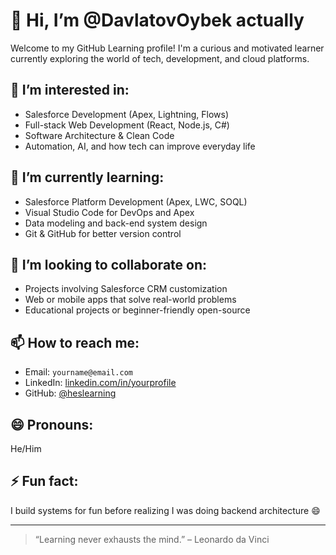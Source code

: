 # 👋 Hi, I’m @DavlatovOybek actually

Welcome to my GitHub Learning profile! I'm a curious and motivated learner currently exploring the world of tech, development, and cloud platforms.

## 👀 I’m interested in:
- Salesforce Development (Apex, Lightning, Flows)
- Full-stack Web Development (React, Node.js, C#)
- Software Architecture & Clean Code
- Automation, AI, and how tech can improve everyday life

## 🌱 I’m currently learning:
- Salesforce Platform Development (Apex, LWC, SOQL)
- Visual Studio Code for DevOps and Apex
- Data modeling and back-end system design
- Git & GitHub for better version control

## 💞️ I’m looking to collaborate on:
- Projects involving Salesforce CRM customization
- Web or mobile apps that solve real-world problems
- Educational projects or beginner-friendly open-source

## 📫 How to reach me:
- Email: `yourname@email.com`
- LinkedIn: [linkedin.com/in/yourprofile](https://linkedin.com/in/yourprofile)
- GitHub: [@heslearning](https://github.com/heslearning)

## 😄 Pronouns:
He/Him

## ⚡ Fun fact:
I build systems for fun before realizing I was doing backend architecture 😄

---

> “Learning never exhausts the mind.” – Leonardo da Vinci
